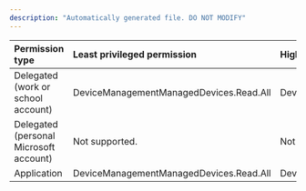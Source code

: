 ```yaml
---
description: "Automatically generated file. DO NOT MODIFY"
---
```


|Permission type|Least privileged permission|Higher privileged permissions|
|:---|:---|:---|
|Delegated (work or school account)|DeviceManagementManagedDevices.Read.All|DeviceManagementManagedDevices.ReadWrite.All|
|Delegated (personal Microsoft account)|Not supported.|Not supported.|
|Application|DeviceManagementManagedDevices.Read.All|DeviceManagementManagedDevices.ReadWrite.All|

